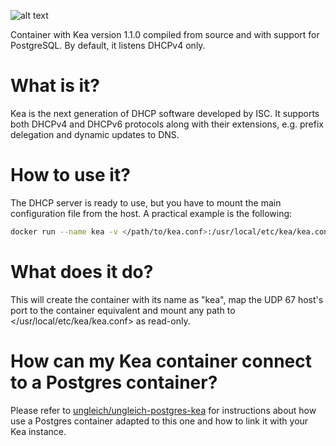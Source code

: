 ![alt text](http://www.ungleich.ch/img/logo_200x200.svg "ungleich")

Container with Kea version 1.1.0 compiled from source and with support for PostgreSQL. By default, it listens DHCPv4 only.

# What is it?

Kea is the next generation of DHCP software developed by ISC. It supports both DHCPv4 and DHCPv6 protocols along with their extensions, e.g. prefix delegation and dynamic updates to DNS.

# How to use it?

The DHCP server is ready to use, but you have to mount the main configuration file from the host. A practical example is the following:

``` bash
docker run --name kea -v </path/to/kea.conf>:/usr/local/etc/kea/kea.conf:ro -p 67:67/udp -d ungleich/ungleich-kea
```

# What does it do?
This will create the container with its name as "kea", map the UDP 67 host's port to the container equivalent and mount any path to </usr/local/etc/kea/kea.conf> as read-only.

# How can my Kea container connect to a Postgres container?

Please refer to [ungleich/ungleich-postgres-kea](https://hub.docker.com/r/ungleich/ungleich-postgres-kea/) for instructions about how use a Postgres container adapted to this one and how to link it with your Kea instance.